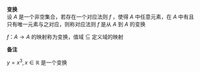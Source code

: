 **变换**    
设 $A$ 是一个非空集合，若存在一个对应法则 $f$ ，使得 $A$ 中任意元素，在 $A$ 中有且只有唯一元素与之对应，则称对应法则 $f$ 是从 $A$ 到 $A$ 的变换    
    
 $f：A\longrightarrow A$ 的映射称为变换，值域 $\subseteq$ 定义域的映射    
    
**备注**    
    
 $y=x^3,x\in\mathbb{R}$ 是一个变换    
